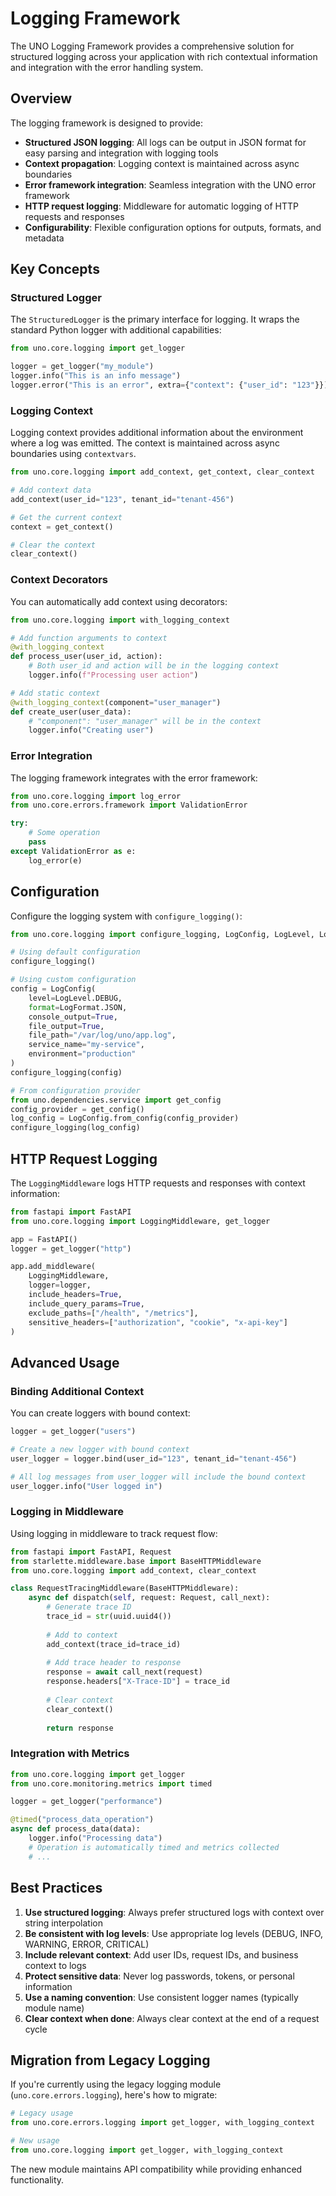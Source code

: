 # Logging Framework

The UNO Logging Framework provides a comprehensive solution for structured logging across your application with rich contextual information and integration with the error handling system.

## Overview

The logging framework is designed to provide:

- **Structured JSON logging**: All logs can be output in JSON format for easy parsing and integration with logging tools
- **Context propagation**: Logging context is maintained across async boundaries 
- **Error framework integration**: Seamless integration with the UNO error framework
- **HTTP request logging**: Middleware for automatic logging of HTTP requests and responses
- **Configurability**: Flexible configuration options for outputs, formats, and metadata

## Key Concepts

### Structured Logger

The `StructuredLogger` is the primary interface for logging. It wraps the standard Python logger with additional capabilities:

```python
from uno.core.logging import get_logger

logger = get_logger("my_module")
logger.info("This is an info message")
logger.error("This is an error", extra={"context": {"user_id": "123"}})
```

### Logging Context

Logging context provides additional information about the environment where a log was emitted. The context is maintained across async boundaries using `contextvars`.

```python
from uno.core.logging import add_context, get_context, clear_context

# Add context data
add_context(user_id="123", tenant_id="tenant-456")

# Get the current context
context = get_context()

# Clear the context
clear_context()
```

### Context Decorators

You can automatically add context using decorators:

```python
from uno.core.logging import with_logging_context

# Add function arguments to context
@with_logging_context
def process_user(user_id, action):
    # Both user_id and action will be in the logging context
    logger.info(f"Processing user action")

# Add static context
@with_logging_context(component="user_manager")
def create_user(user_data):
    # "component": "user_manager" will be in the context
    logger.info("Creating user")
```

### Error Integration

The logging framework integrates with the error framework:

```python
from uno.core.logging import log_error
from uno.core.errors.framework import ValidationError

try:
    # Some operation
    pass
except ValidationError as e:
    log_error(e)
```

## Configuration

Configure the logging system with `configure_logging()`:

```python
from uno.core.logging import configure_logging, LogConfig, LogLevel, LogFormat

# Using default configuration
configure_logging()

# Using custom configuration
config = LogConfig(
    level=LogLevel.DEBUG,
    format=LogFormat.JSON,
    console_output=True,
    file_output=True,
    file_path="/var/log/uno/app.log",
    service_name="my-service",
    environment="production"
)
configure_logging(config)

# From configuration provider
from uno.dependencies.service import get_config
config_provider = get_config()
log_config = LogConfig.from_config(config_provider)
configure_logging(log_config)
```

## HTTP Request Logging

The `LoggingMiddleware` logs HTTP requests and responses with context information:

```python
from fastapi import FastAPI
from uno.core.logging import LoggingMiddleware, get_logger

app = FastAPI()
logger = get_logger("http")

app.add_middleware(
    LoggingMiddleware,
    logger=logger,
    include_headers=True,
    include_query_params=True,
    exclude_paths=["/health", "/metrics"],
    sensitive_headers=["authorization", "cookie", "x-api-key"]
)
```

## Advanced Usage

### Binding Additional Context

You can create loggers with bound context:

```python
logger = get_logger("users")

# Create a new logger with bound context
user_logger = logger.bind(user_id="123", tenant_id="tenant-456")

# All log messages from user_logger will include the bound context
user_logger.info("User logged in")
```

### Logging in Middleware

Using logging in middleware to track request flow:

```python
from fastapi import FastAPI, Request
from starlette.middleware.base import BaseHTTPMiddleware
from uno.core.logging import add_context, clear_context

class RequestTracingMiddleware(BaseHTTPMiddleware):
    async def dispatch(self, request: Request, call_next):
        # Generate trace ID
        trace_id = str(uuid.uuid4())
        
        # Add to context
        add_context(trace_id=trace_id)
        
        # Add trace header to response
        response = await call_next(request)
        response.headers["X-Trace-ID"] = trace_id
        
        # Clear context
        clear_context()
        
        return response
```

### Integration with Metrics

```python
from uno.core.logging import get_logger
from uno.core.monitoring.metrics import timed

logger = get_logger("performance")

@timed("process_data_operation")
async def process_data(data):
    logger.info("Processing data")
    # Operation is automatically timed and metrics collected
    # ...
```

## Best Practices

1. **Use structured logging**: Always prefer structured logs with context over string interpolation
2. **Be consistent with log levels**: Use appropriate log levels (DEBUG, INFO, WARNING, ERROR, CRITICAL)
3. **Include relevant context**: Add user IDs, request IDs, and business context to logs
4. **Protect sensitive data**: Never log passwords, tokens, or personal information
5. **Use a naming convention**: Use consistent logger names (typically module name)
6. **Clear context when done**: Always clear context at the end of a request cycle

## Migration from Legacy Logging

If you're currently using the legacy logging module (`uno.core.errors.logging`), here's how to migrate:

```python
# Legacy usage
from uno.core.errors.logging import get_logger, with_logging_context

# New usage
from uno.core.logging import get_logger, with_logging_context
```

The new module maintains API compatibility while providing enhanced functionality.